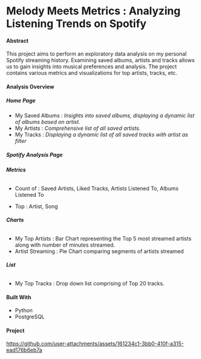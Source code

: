 # Melody Meets Metrics : Analyzing Listening Trends on Spotify

#### Abstract
This project aims to perform an exploratory data analysis on my personal Spotify streaming history. Examining saved albums, artists and tracks allows us to gain insights into musical preferences and analysis. The project contains various metrics and visualizations for top artists, tracks, etc. 

#### Analysis Overview
##### ***Home Page***
- My Saved Albums : *Insights into saved albums, displaying a dynamic list of albums based on artist.* 
- My Artists : *Comprehensive list of all saved artists.*
- My Tracks : *Displaying a dynamic list of all saved tracks with artist as filter*

##### ***Spotify Analysis Page***
###### ***Metrics***
- Count of : Saved Artists,
           Liked Tracks,
           Artists Listened To,
           Albums Listened To

- Top : Artist,
      Song

###### ***Charts***
- My Top Artists : Bar Chart representing the Top 5 most streamed artists along with number of     minutes streamed.
- Artist Streaming : Pie Chart comparing segments of artists streamed 

###### ***List***
- My Top Tracks : Drop down list comprising of Top 20 tracks.

#### Built With
- Python
- PostgreSQL

#### Project 
https://github.com/user-attachments/assets/161234c1-3bb0-410f-a315-ead176b6eb7a


